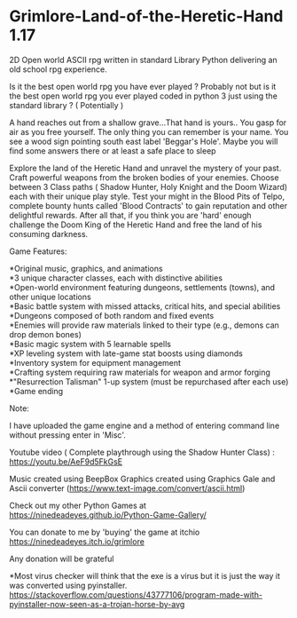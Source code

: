 # Grimlore-Land-of-the-Heretic-Hand 1.17
2D Open world ASCII rpg written in standard Library Python delivering an old school rpg experience. <br>

Is it the best open world rpg you have ever played ? Probably not but is it the best open world rpg you ever played coded in python 3 just using the standard library ? ( Potentially )  

A hand reaches out from a shallow grave...That hand is yours.. You gasp for air as you free yourself. The only thing you can remember is your name.
You see a wood sign pointing south east label 'Beggar's Hole'. Maybe you will find some answers there or at least a safe place to sleep

Explore the land of the Heretic Hand and unravel the mystery of your past. Craft powerful weapons from the broken bodies of your enemies. Choose between 3 Class paths ( Shadow Hunter, Holy Knight and the Doom Wizard) each with their unique play style. Test your might in the Blood Pits of Telpo, complete bounty hunts called 'Blood Contracts' to gain reputation and other delightful rewards. After all that, if you think you are 'hard' enough challenge the Doom King of the Heretic Hand and free the land of his consuming darkness.

Game Features: <br>

*Original music, graphics, and animations <br>
*3 unique character classes, each with distinctive abilities <br>
*Open-world environment featuring dungeons, settlements (towns), and other unique locations <br>
*Basic battle system with missed attacks, critical hits, and special abilities <br>
*Dungeons composed of both random and fixed events <br>
*Enemies will provide raw materials linked to their type (e.g., demons can drop demon bones) <br>
*Basic magic system with 5 learnable spells <br>
*XP leveling system with late-game stat boosts using diamonds <br>
*Inventory system for equipment management <br>
*Crafting system requiring raw materials for weapon and armor forging <br>
*"Resurrection Talisman" 1-up system (must be repurchased after each use) <br>
*Game ending <br>

Note:

I have uploaded the game engine and a method of entering command line without pressing enter in 'Misc'.

Youtube video ( Complete playthrough using the Shadow Hunter Class)  : 
https://youtu.be/AeF9d5FkGsE

Music created using BeepBox 
Graphics created using Graphics Gale and Ascii converter (https://www.text-image.com/convert/ascii.html) 

Check out my other Python Games at 
https://ninedeadeyes.github.io/Python-Game-Gallery/

You can donate to me by 'buying' the game at itchio 
https://ninedeadeyes.itch.io/grimlore

Any donation will be grateful 

*Most virus checker will think that the exe is a virus but it is just the way it was converted using pyinstaller.
https://stackoverflow.com/questions/43777106/program-made-with-pyinstaller-now-seen-as-a-trojan-horse-by-avg
